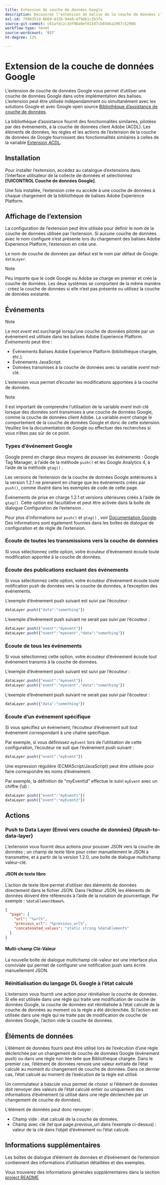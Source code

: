```yaml
---
title: Extension de couche de données Google
description: Découvrez l’extension de balise de la couche de données client Google dans Adobe Experience Platform.
exl-id: 7990351d-8669-432b-94a9-4f9db1c2b3fe
source-git-commit: c61afdc2c3df98a0ef815d7cb034ba2907c52908
workflow-type: tm+mt
source-wordcount: '937'
ht-degree: 12%

---
```


# Extension de la couche de données Google

L’extension de couche de données Google vous permet d’utiliser une couche de données Google dans votre implémentation des balises. L’extension peut être utilisée indépendamment ou simultanément avec les solutions Google et avec Google open source [Bibliothèque d’assistance de couche de données](https://github.com/google/data-layer-helper).

La bibliothèque d’assistance fournit des fonctionnalités similaires, pilotées par des événements, à la couche de données client Adobe (ACDL). Les éléments de données, les règles et les actions de l’extension de la couche de données de Google fournissent des fonctionnalités similaires à celles de la variable [Extension ACDL](../client-data-layer/overview.md).

## Installation

Pour installer l’extension, accédez au catalogue d’extensions dans l’interface utilisateur de la collecte de données et sélectionnez **[!UICONTROL Couche de données Google]**.

Une fois installée, l’extension crée ou accède à une couche de données à chaque chargement de la bibliothèque de balises Adobe Experience Platform.

## Affichage de l’extension

La configuration de l’extension peut être utilisée pour définir le nom de la couche de données utilisée par l’extension. Si aucune couche de données avec le nom configuré n’est présente lors du chargement des balises Adobe Experience Platform, l’extension en crée une.

Le nom de couche de données par défaut est le nom par défaut de Google. `dataLayer`.

>[!NOTE]
>
>Peu importe que le code Google ou Adobe se charge en premier et crée la couche de données. Les deux systèmes se comportent de la même manière : créez la couche de données si elle n’est pas présente ou utilisez la couche de données existante.

## Événements

>[!NOTE]
>
>Le mot _event_ est surchargé lorsqu’une couche de données pilotée par un événement est utilisée dans les balises Adobe Experience Platform. _Événements_ peut être :
> - Événements Balises Adobe Experience Platform (bibliothèque chargée, etc.).
> - Événements JavaScript.
> - Données transmises à la couche de données avec la variable _event_ mot-clé.

L’extension vous permet d’écouter les modifications apportées à la couche de données.

>[!NOTE]
>
>Il est important de comprendre l’utilisation de la variable _event_ mot-clé lorsque des données sont transmises à une couche de données Google, comme la couche de données client Adobe. La variable _event_ change le comportement de la couche de données Google et donc de cette extension.\
> Veuillez lire la documentation de Google ou effectuer des recherches si vous n’êtes pas sûr de ce point.

### Types d’événement Google

Google prend en charge deux moyens de pousser les événements : Google Tag Manager, à l’aide de la méthode `push()` et les Google Analytics 4, à l’aide de la méthode `gtag()` .

Les versions de l’extension de la couche de données Google antérieures à la version 1.2.1 ne prenaient en charge que les événements créés par `push()`, comme illustré dans les exemples de code de cette page.

Événements de prise en charge 1.2.1 et versions ultérieures créés à l’aide de `gtag()`.  Cette option est facultative et peut être activée dans la boîte de dialogue Configuration de l’extension .

Pour plus d’informations sur `push()` et `gtag()` , voir [Documentation Google](https://developers.google.com/analytics/devguides/collection/ga4/reference/events?client_type=gtag).  Des informations sont également fournies dans les boîtes de dialogue de configuration et de règle de l’extension.

### Écoute de toutes les transmissions vers la couche de données

Si vous sélectionnez cette option, votre écouteur d’événement écoute toute modification apportée à la couche de données.

### Écoute des publications excluant des événements

Si vous sélectionnez cette option, votre écouteur d’événement écoute toute notification push de données vers la couche de données, à l’exception des événements.

L’exemple d’événement push suivant est suivi par l’écouteur :

```js
dataLayer.push({"data":"something"})
```

L’exemple d’événement push suivant ne serait pas suivi par l’écouteur :

```js
dataLayer.push({"event":"myevent"})
dataLayer.push({"event":"myevent","data":"something"})
```

### Écoute de tous les événements

Si vous sélectionnez cette option, votre écouteur d’événement écoute tout événement transmis à la couche de données.

L’exemple d’événement push suivant est suivi par l’écouteur :

```js
dataLayer.push({"event":"myevent"})
dataLayer.push({"event":"myevent","data":"something"})
```

L’exemple d’événement push suivant ne serait pas suivi par l’écouteur :

```js
dataLayer.push({"data":"something"})
```

### Écoute d’un événement spécifique

Si vous spécifiez un événement, l’écouteur d’événement suit tout événement correspondant à une chaîne spécifique.

Par exemple, si vous définissez `myEvent` lors de l’utilisation de cette configuration, l’écouteur ne suit que l’événement push suivant :

```js
dataLayer.push({"event":"myEvent"})
```

Une expression régulière (ECMAScript/JavaScript) peut être utilisée pour faire correspondre les noms d’événement.

Par exemple, la définition de &quot;myEvent\d&quot; effectue le suivi `myEvent` avec un chiffre (\d) :

```js
dataLayer.push({"event":"myEvent1"})
dataLayer.push({"event":"myEvent2"})
```

## Actions

### Push to Data Layer (Envoi vers couche de données) {#push-to-data-layer}

L’extension vous fournit deux actions pour pousser JSON vers la couche de données ; un champ de texte libre pour créer manuellement le JSON à transmettre, et à partir de la version 1.2.0, une boîte de dialogue multichamp valeur-clé.

#### JSON de texte libre

L’action de texte libre permet d’utiliser des éléments de données directement dans le fichier JSON. Dans l’éditeur JSON, les éléments de données doivent être référencés à l’aide de la notation de pourcentage. Par exemple : `%dataElementName%`.

```json
{
  "page": {
    "url": "%url%",
    "previous_url": "%previous_url%",
    "concatenated_values": "static string %dataElement%"
  }
}
```

#### Multi-champ Clé-Valeur

La nouvelle boîte de dialogue multichamp clé-valeur est une interface plus conviviale qui permet de configurer une notification push sans écrire manuellement JSON.

### Réinitialisation du langage DL Google à l’état calculé

L’extension vous fournit une action pour réinitialiser la couche de données. Si elle est utilisée dans une règle qui traite une modification de couche de données Google, la couche de données est réinitialisée à l’état calculé de la couche de données au moment où la règle a été déclenchée. Si l’action est utilisée dans une règle qui ne traite pas de modification de couche de données Google, l’action vide la couche de données.

## Éléments de données

L’élément de données fourni peut être utilisé lors de l’exécution d’une règle déclenchée par un changement de couche de données Google (événement push) ou dans une règle non liée telle que Bibliothèque chargée. Dans le premier cas, l’élément de données renvoie une valeur extraite de l’état calculé au moment du changement de couche de données. Dans ce dernier cas, l’état calculé au moment de l’exécution de la règle est utilisé.

Un commutateur à bascule vous permet de choisir si l’élément de données doit renvoyer des valeurs de l’état calculé entier ou uniquement des informations d’événement (si utilisé dans une règle déclenchée par un changement de couche de données).

L’élément de données peut donc renvoyer :

- Champ vide : état calculé de la couche de données.
- Champ avec clé (tel que page.previous_url dans l’exemple ci-dessus) : valeur de la clé dans l’objet d’événement ou l’état calculé.

## Informations supplémentaires 

Les boîtes de dialogue d’élément de données et d’événement de l’extension contiennent des informations d’utilisation détaillées et des exemples.

Vous trouverez des informations générales supplémentaires dans la section [project README](https://github.com/adobe/reactor-extension-googledatalayer/blob/main/README.md)
